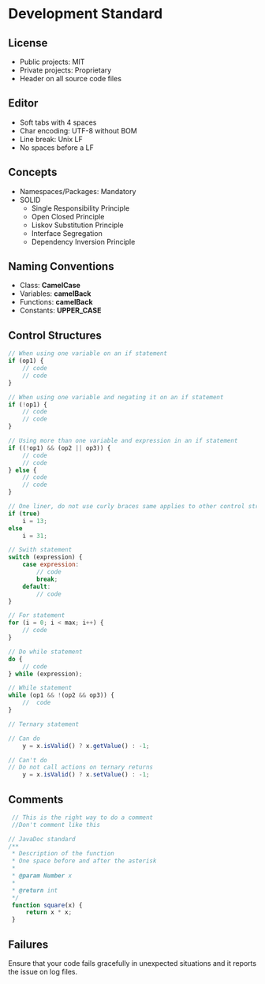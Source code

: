# Development Standard

## License
- Public projects: MIT
- Private projects: Proprietary
- Header on all source code files

## Editor
- Soft tabs with 4 spaces
- Char encoding: UTF-8 without BOM
- Line break: Unix LF
- No spaces before a LF

## Concepts
- Namespaces/Packages: Mandatory
- SOLID
    + Single Responsibility Principle
    + Open Closed Principle
    + Liskov Substitution Principle
    + Interface Segregation
    + Dependency Inversion Principle

## Naming Conventions
- Class:      **CamelCase**
- Variables:  **camelBack**
- Functions:  **camelBack**
- Constants:  **UPPER_CASE**


## Control Structures

```javascript
// When using one variable on an if statement
if (op1) {
    // code
    // code
}

// When using one variable and negating it on an if statement
if (!op1) {
    // code
    // code
}
```

```javascript
// Using more than one variable and expression in an if statement
if ((!op1) && (op2 || op3)) {
    // code
    // code
} else {
    // code
    // code
}
```

```javascript
// One liner, do not use curly braces same applies to other control structures
if (true)
    i = 13;
else
    i = 31;
```

```javascript
// Swith statement
switch (expression) {
    case expression:
        // code
        break;
    default:
        // code
}
```

```javascript
// For statement
for (i = 0; i < max; i++) {
    // code
}
```

```javascript
// Do while statement
do {
    // code
} while (expression);
```

```javascript
// While statement
while (op1 && !(op2 && op3)) {
    //  code
}
```

```javascript
// Ternary statement

// Can do
    y = x.isValid() ? x.getValue() : -1;

// Can't do
// Do not call actions on ternary returns
    y = x.isValid() ? x.setValue() : -1;

```

## Comments

```javascript
 // This is the right way to do a comment
 //Don't comment like this

// JavaDoc standard
/**
 * Description of the function
 * One space before and after the asterisk
 *
 * @param Number x
 *
 * @return int
 */
 function square(x) {
     return x * x;
 }

```

## Failures
Ensure that your code fails gracefully in unexpected situations and it reports the issue on log files.
